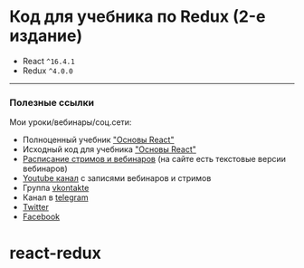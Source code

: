 # Код для учебника по Redux (2-е издание)

- React `^16.4.1`
- Redux `^4.0.0`

---

### Полезные ссылки

Мои уроки/вебинары/соц.сети:

- Полноценный учебник ["Основы React"](https://legacy.gitbook.com/book/maxfarseer/react-course-ru-v2/details)
- Исходный код для учебника ["Основы React"](https://github.com/maxfarseer/react-course-ru-v2)
- [Расписание стримов и вебинаров](http://bit.ly/maxpfrontend-schedule-v2) (на сайте есть текстовые версии вебинаров)
- [Youtube канал](http://bit.ly/youtube-v2) c записями вебинаров и стримов
- Группа [vkontakte](http://bit.ly/vk-v2)
- Канал в [telegram](http://bit.ly/telegram-v2)
- [Twitter](http://bit.ly/twitter-v2)
- [Facebook](http://bit.ly/facebook-v2)
# react-redux

